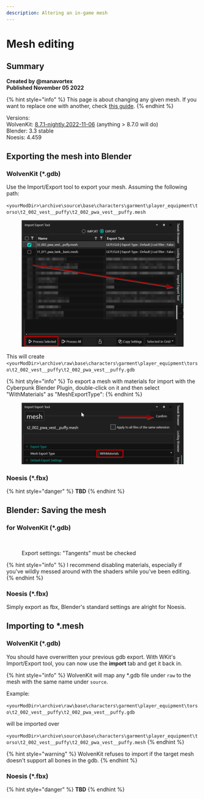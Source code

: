 ```yaml
---
description: Altering an in-game mesh
---
```


# Mesh editing

## Summary <a href="#summary" id="summary"></a>

**Created by @manavortex**\
**Published November 05 2022**

{% hint style="info" %}
This page is about changing any given mesh. If you want to replace one with another, check [this guide](replace-a-player-item-with-an-npc-item.md).
{% endhint %}

Versions:\
WolvenKit: [8.7.1-nightly.2022-11-06](https://github.com/WolvenKit/WolvenKit/compare/8.7.1-nightly.2022-11-05...8.7.1-nightly.2022-11-06) (anything > 8.7.0 will do)\
Blender: 3.3 stable\
Noesis: 4.459

## Exporting the mesh into Blender

### WolvenKit (\*.gdb)

Use the Import/Export tool to export your mesh. Assuming the following path:

`<yourModDir>\archive\source\base\characters\garment\player_equipment\torso\t2_002_vest__puffy\t2_002_pwa_vest__puffy.mesh`

<figure><img src="../../.gitbook/assets/image (13).png" alt=""><figcaption></figcaption></figure>

This will create `<yourModDir>\archive\raw\base\characters\garment\player_equipment\torso\t2_002_vest__puffy\t2_002_pwa_vest__puffy.gdb`

{% hint style="info" %}
To export a mesh with materials for import with the Cyberpunk Blender Plugin, double-click on it and then select "WithMaterials" as "MeshExportType":
{% endhint %}

<figure><img src="../../.gitbook/assets/image (5).png" alt=""><figcaption></figcaption></figure>

### Noesis (\*.fbx)

{% hint style="danger" %}
**TBD**
{% endhint %}

## Blender: Saving the mesh

### for WolvenKit (\*.gdb)

<figure><img src="https://i.imgur.com/eauWYiF.png" alt=""><figcaption><p>Export settings: "Tangents" must be checked</p></figcaption></figure>

{% hint style="info" %}
I recommend disabling materials, especially if you've wildly messed around with the shaders while you've been editing.
{% endhint %}

### Noesis (\*.fbx)

Simply export as fbx, Blender's standard settings are alright for Noesis.

## Importing to \*.mesh

### WolvenKit (\*.gdb)

You should have overwritten your previous gdb export. With WKit's Import/Export tool, you can now use the **import** tab and get it back in.

{% hint style="info" %}
WolvenKit will map any \*.gdb file under `raw` to the mesh with the same name under `source`.

Example:

`<yourModDir>\archive\raw\base\characters\garment\player_equipment\torso\t2_002_vest__puffy\t2_002_pwa_vest__puffy.gdb`&#x20;

will be imported over

`<yourModDir>\archive\source\base\characters\garment\player_equipment\torso\t2_002_vest__puffy\t2_002_pwa_vest__puffy.mesh`
{% endhint %}

{% hint style="warning" %}
WolvenKit refuses to import if the target mesh doesn't support all bones in the gdb.
{% endhint %}

### Noesis (\*.fbx)

{% hint style="danger" %}
**TBD**
{% endhint %}

